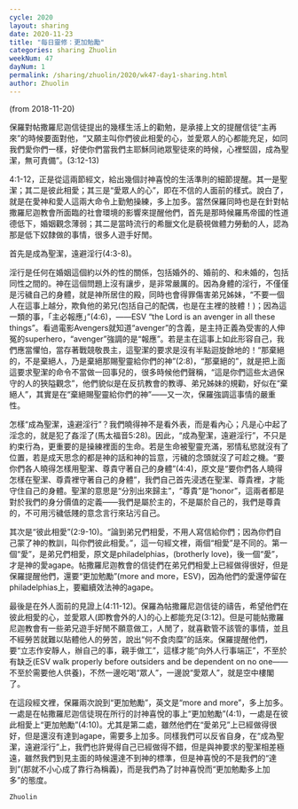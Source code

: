 ```yaml
---
cycle: 2020
layout: sharing
date: 2020-11-23
title: "每日靈修：更加勉勵"
categories: sharing Zhuolin
weekNum: 47
dayNum: 1
permalink: /sharing/zhuolin/2020/wk47-day1-sharing.html
author: Zhuolin
---
```

(from 2018-11-20)

保羅對帖撒羅尼迦信徒提出的幾樣生活上的勸勉，是承接上文的提醒信徒“主再來”的時候要面對他，“又願主叫你們彼此相愛的心，並愛眾人的心都能充足，如同我們愛你們一樣，好使你們當我們主耶穌同祂眾聖徒來的時候，心裡堅固，成為聖潔，無可責備”。(3:12-13)  

4:1-12，正是從這兩節經文，給出幾個討神喜悅的生活準則的細節提醒。其一是聖潔；其二是彼此相愛；其三是“愛眾人的心”，即在不信的人面前的樣式。說白了，就是在愛神和愛人這兩大命令上勤勉操練，多上加多。當然保羅同時也是在針對帖撒羅尼迦教會所面臨的社會環境的影響來提醒他們，首先是那時候羅馬帝國的性道德低下，婚姻觀念薄弱；其二是當時流行的希臘文化是藐視做體力勞動的人，認為那是低下奴隸做的事情，很多人遊手好閒。  

首先是成為聖潔，遠避淫行(4:3-8)。  

淫行是任何在婚姻這個約以外的性的關係，包括婚外的、婚前的、和未婚的，包括同性之間的。神在這個問題上沒有讓步，是非常嚴厲的。因為身體的淫行，不僅僅是污穢自己的身體，就是神所居住的殿，同時也會得罪傷害弟兄姊妹，“不要一個人在這事上越分，欺負他的弟兄(包括自己的配偶，也是在主裡的肢體！)；因為這一類的事，「主必報應」”(4:6)，——ESV “the Lord is an avenger in all these things”。看過電影Avengers就知道“avenger”的含義，是主持正義為受害的人伸冤的superhero，“avenger”強調的是“報應”。若是主在這事上如此形容自己，我們應當懼怕，當存著戰競敬畏主，這聖潔的要求是沒有半點迴旋餘地的！“那棄絕的，不是棄絕人，乃是棄絕那賜聖靈給你們的神”(2:8)，“那棄絕的”，就是把上面這要求聖潔的命令不當做一回事兒的，很多時候他們聲稱，“這是你們這些太過保守的人的狹隘觀念”，他們貌似是在反抗教會的教導、弟兄姊妹的規勸，好似在“棄絕人”，其實是在“棄絕賜聖靈給你們的神”——又一次，保羅強調這事情的嚴重性。  

怎樣“成為聖潔，遠避淫行”？我們曉得神不是看外表，而是看內心；凡是心中起了淫念的，就是犯了姦淫了(馬太福音5:28)。因此，“成為聖潔，遠避淫行”，不只是約束行為，更重要的是操練裡面的生命。若是生命被聖靈充滿，邪情私慾就沒有了位置，若是成天思念的都是神的話和神的旨意，污穢的念頭就沒了可趁之機。“要你們各人曉得怎樣用聖潔、尊貴守著自己的身體”(4:4)，原文是“要你們各人曉得怎樣在聖潔、尊貴裡守著自己的身體”，我們自己首先浸透在聖潔、尊貴裡，才能守住自己的身體。聖潔的意思是“分別出來歸主”，“尊貴”是“honor”，這兩者都是對於我們的身分價值的定義——我們是屬於主的，不是屬於自己的，我們是尊貴的，不可用污穢低賤的意念言行來玷污自己。  

其次是“彼此相愛”(2:9-10)。“論到弟兄們相愛，不用人寫信給你們；因為你們自己蒙了神的教訓，叫你們彼此相愛。”，這一句經文裡，兩個“相愛”是不同的。第一個“愛”，是弟兄們相愛，原文是philadelphias，(brotherly love)，後一個“愛”，才是神的愛agape。帖撒羅尼迦教會的信徒們在弟兄們相愛上已經做得很好，但是保羅提醒他們，還要“更加勉勵”(more and more，ESV)，因為他們的愛還停留在philadelphias上，要繼續效法神的agape。  

最後是在外人面前的見證上(4:11-12)。保羅為帖撒羅尼迦信徒的禱告，希望他們在彼此相愛的心，並愛眾人(即教會外的人)的心上都能充足(3:12)。但是可能帖撒羅尼迦教會有一些弟兄遊手好閒不願意做工，人閒了，就喜歡管不該管的事情，並且不經勞苦就難以貼體他人的勞苦，說出“何不食肉糜”的話來。保羅提醒他們，要“立志作安靜人，辦自己的事，親手做工”，這樣才能“向外人行事端正”，不至於有缺乏(ESV walk properly before outsiders and be dependent on no one——不至於需要他人供養)，不然一邊吃喝“眾人”，一邊說“愛眾人”，就是空中樓閣了。  

在這段經文裡，保羅兩次說到“更加勉勵”，英文是“more and more”，多上加多。一處是在帖撒羅尼迦信徒現在所行的討神喜悅的事上“更加勉勵”(4:1)，一處是在彼此相愛上“更加勉勵”(4:10)。尤其是第二處，雖然他們在“愛弟兄”上已經做得很好，但是還沒有達到agape，需要多上加多。同樣我們可以反省自身，在“成為聖潔，遠避淫行”上，我們也許覺得自己已經做得不錯，但是與神要求的聖潔相差極遠，雖然我們到見主面的時候還達不到神的標準，但是神喜悅的不是我們的“達到”(那就不小心成了靠行為稱義)，而是我們為了討神喜悅而“更加勉勵多上加多”的態度。  

`Zhuolin`  

